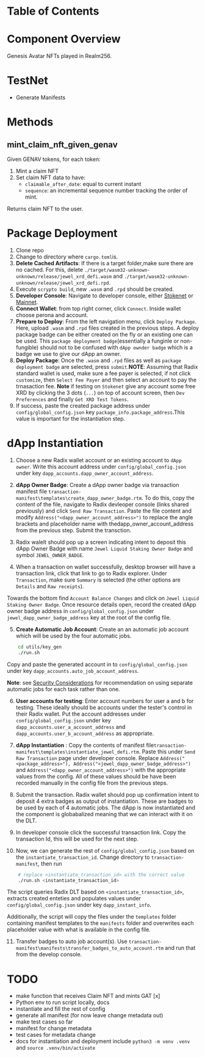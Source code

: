 # Table of Contents


# Component Overview
Genesis Avatar NFTs played in Realm256.


# TestNet 
- Generate Manifests

# Methods

## mint_claim_nft_given_genav

Given GENAV tokens, for each token:

1. Mint a claim NFT
2. Set claim NFT data to have:
   - `claimable_after_date`: equal to current instant
   - `sequence`: an incremental sequence number tracking the order of mint.
   
Returns claim NFT to the user.


# Package Deployment

1. Clone repo [](https://github.com/combased-dev/jewel-radix-liquid-stake/)
1. Change to [](https://github.com/combased-dev/jewel-radix-liquid-stake/tree/main/jewel-xrd-defi) directory where `cargo.toml`is.
2. **Delete Cached Artifacts**: If there is a target folder,make sure there are no cached. For this, delete `./target/wasm32-unknown-unknown/release/jewel_xrd_defi.wasm` and `./target/wasm32-unknown-unknown/release/jewel_xrd_defi.rpd`. 
3. Execute `scrypto build`, new `.wasm` and `.rpd` should be created.
4. **Developer Console**: Navigate to developer console, either [Stokenet](https://stokenet-console.radixdlt.com/) or [Mainnet](https://console.radixdlt.com/).
5. **Connect Wallet**: from top right corner, click `Connect`. Inside wallet choose perona and account. 
6. **Prepare to Deploy**: From the left navigation menu, click `Deploy Package`. Here,
upload `.wasm` and `.rpd` files created in the previous steps. A deploy package badge can be either created on the fly or an existing one can be used. This `package deployment badge`(essentially a funginle or non-fungible) should not to be confused with `dApp ownder badge` which is a badge we use to give our dApp an owner.
7. **Deploy Package**: Once the `.wasm` and `.rpd` files as well as `package deployment badge` are selected, press `submit`.**NOTE**: Assuming that Radix standard wallet is used, make sure a fee payer is selected, if not click `customize`, then `Select Fee Payer` and then select an account to pay the trnasaction fee. **Note**  if testing on `Stokenet` give any account some free XRD by clicking the 3 dots (`...`) on top of account screen, then `Dev Preferences` and finally `Get XRD Test Tokens`.
8. If success, paste the created package address under `config/global_config.json` key `package_info.package_address`.This value is important for the instantiation step.


# dApp Instantiation

1. Choose a new Radix wallet account or an existing account to `dApp owner`. Write this account address under `config/global_config.json` under key `dapp_accounts.dapp_owner_account_address`.

2. **dApp Owner Badge**: Create a dApp owner badge via transaction manifest file `transaction-manifest\templates\create_dapp_owner_badge.rtm`. To do this, copy the content of the file, navigate to Radix devleoper console (links shared previously) and click `Send Raw Transaction`. Paste the file content and modify `Address("<dapp_owner_account_address>")` to replace the angle brackets and placeholder name with thedapp_owner_account_address from the previous step. Submit the transction.

3. Radix walelt should pop up a screen indicating intent to deposit this dApp Owner Badge with name `Jewel Liquid Staking Owner Badge` and symbol `JEWEL_OWNER_BADGE`.

4. When a transaction on wallet successfully, desktop browser will have a transaction link, click that link to go to Radix explorer. Under `Transaction`, make sure `Summary` is selected (the other options are `Details` and `Raw receipts`). 

Towards the bottom find `Account Balance Changes` and click on 
`Jewel Liquid Staking Owner Badge`. Once resource details open, record the created dApp owner badge address in `config/global_config.json` under `jewel_dapp_owner_badge_address`  key at the root of the config file.

5. **Create Automatic Job Account**: Create an an automatic job account which will be used by the four automatic jobs.

```bash
    cd utils/key_gen
    ./run.sh
```

Copy and paste the generated account in to `config/global_config.json`
under key `dapp_accounts.auto_job_account_address`.

**Note**: see [Security Considerations](#security-considerations) for recommendation on using separate automatic jobs for each task rather than one.

6. **User accounts for testing**: Enter account numbers for user a and b for testing. These ideally should be accounts under the tester's control in their Radix wallet. Put the account addresses under `config/global_config.json`
under key `dapp_accounts.user_a_account_address` and `dapp_accounts.user_b_account_address` as appropriate.

7. **dApp Instantiation** : Copy the contents of manifest file`transaction-manifest\templates\instantiate_jewel_defi.rtm`. Paste this under `Send Raw Transaction` page under developer console. Replace  `Address("<package_address>"), Address("<jewel_dapp_owner_badge_address>")` and `Address("<dapp_owner_account_address>")` with the appropriate values from the config. All of these values should be have been recorded manually in the config file from the previous steps.

8. Submit the transaction. Radix wallet should pop up confirmation intent to deposit 4 extra badges as output of instantiation. These are badges to be used by each of 4 automatic jobs. The dApp is now instantiated and the component is globabalized meaning that we can interact with it on the DLT.

9. In developer console click the successful transaction link. Copy the transaction Id, this will be used for the next step.

10. Now, we can generate the rest of `config/global_config.json` based on the `instantiate_transaction_id`. Change directory to `transaction-manifest`, then run

```bash
    # replace <instantiate_transaction_id> with the correct value
    ./run.sh <instantiate_transaction_id>
```

The script queries Radix DLT based on `<instantiate_transaction_id>`, extracts created enteties and populates values under `config/global_config.json` under key `dapp_instant_info`. 

Additionally, the script will copy the files under the `templates` folder containing manifest templates to  the `manifests` folder and overwrites each placeholder value with what is available in the config file.

11. Transfer badges to auto job account(s). Use `transaction-manifest\manifests\transfer_badges_to_auto_account.rtm` and run that from the develop console.



# TODO

- make function that receives Claim NFT and mints GAT [x]
- Python env to run script locally, docs
- instantiate and fill the rest of config
- generate all manifest (for now leave change metadata out)
- make test cases so far
- manifest for change metadata
- test cases for metadata change
- docs for instantiation and deployment 
include `python3 -m venv .venv` and `source .venv/bin/activate`

